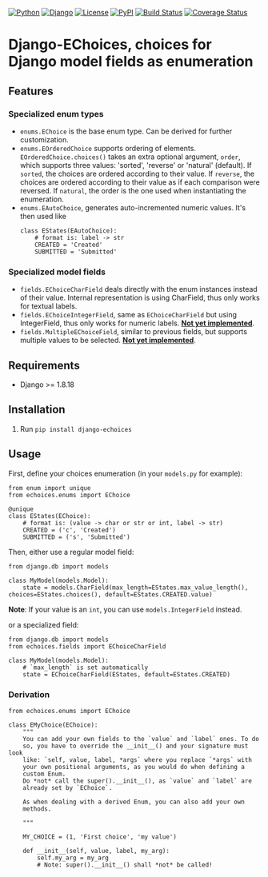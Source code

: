 [![Python](https://img.shields.io/badge/Python-3.4,3.5,3.6-blue.svg?style=flat-square)](/)
[![Django](https://img.shields.io/badge/Django-1.8,1.9,1.10-blue.svg?style=flat-square)](/)
[![License](https://img.shields.io/badge/License-GPLv3-blue.svg?style=flat-square)](/LICENSE)
[![PyPI](https://img.shields.io/pypi/v/django_echoices.svg?style=flat-square)](https://pypi.python.org/pypi/django-echoices)
[![Build Status](https://travis-ci.org/mbourqui/django-echoices.svg?branch=master)](https://travis-ci.org/mbourqui/django-echoices)
[![Coverage Status](https://coveralls.io/repos/github/mbourqui/django-echoices/badge.svg)](https://coveralls.io/github/mbourqui/django-echoices)


# Django-EChoices, choices for Django model fields as enumeration


## Features

### Specialized enum types

* `enums.EChoice` is the base enum type. Can be derived for further
customization.
* `enums.EOrderedChoice` supports ordering of elements.
`EOrderedChoice.choices()` takes an extra optional argument,
`order`, which supports three values: 'sorted', 'reverse' or 'natural'
(default). If `sorted`, the choices are ordered according to their
value. If `reverse`, the choices are ordered according to their
value as if each comparison were reversed. If `natural`, the order is
the one used when instantiating the enumeration.
* `enums.EAutoChoice`, generates auto-incremented numeric values. It's
then used like
    ```
    class EStates(EAutoChoice):
        # format is: label -> str
        CREATED = 'Created'
        SUBMITTED = 'Submitted'
    ```

### Specialized model fields

* `fields.EChoiceCharField` deals directly with the enum instances
instead of their value. Internal representation is using CharField,
thus only works for textual labels.
* `fields.EChoiceIntegerField`, same as `EChoiceCharField` but using
IntegerField, thus only works for numeric labels.
[**Not yet implemented**](#1).
* `fields.MultipleEChoiceField`, similar to previous fields, but
supports multiple values to be selected.
[**Not yet implemented**](#3).


## Requirements

* Django >= 1.8.18


## Installation

1. Run `pip install django-echoices`


## Usage
First, define your choices enumeration (in your `models.py` for example):
```
from enum import unique
from echoices.enums import EChoice

@unique
class EStates(EChoice):
    # format is: (value -> char or str or int, label -> str)
    CREATED = ('c', 'Created')
    SUBMITTED = ('s', 'Submitted')

```

Then, either use a regular model field:
```
from django.db import models

class MyModel(models.Model):
    state = models.CharField(max_length=EStates.max_value_length(), choices=EStates.choices(), default=EStates.CREATED.value)
```
**Note**: If your value is an `int`, you can use `models.IntegerField` instead.

or a specialized field:
```
from django.db import models
from echoices.fields import EChoiceCharField

class MyModel(models.Model):
    # `max_length` is set automatically
    state = EChoiceCharField(EStates, default=EStates.CREATED)
```

### Derivation
```
from echoices.enums import EChoice

class EMyChoice(EChoice):
    """
    You can add your own fields to the `value` and `label` ones. To do
    so, you have to override the __init__() and your signature must look
    like: `self, value, label, *args` where you replace `*args` with
    your own positional arguments, as you would do when defining a
    custom Enum.
    Do *not* call the super().__init__(), as `value` and `label` are
    already set by `EChoice`.

    As when dealing with a derived Enum, you can also add your own
    methods.

    """

    MY_CHOICE = (1, 'First choice', 'my value')

    def __init__(self, value, label, my_arg):
        self.my_arg = my_arg
        # Note: super().__init__() shall *not* be called!

```
